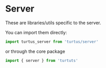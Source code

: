 # Server

These are libraries/utils specific to the server.

You can import them directly:

```js
import turtus_server from 'turtus/server'
```

or through the core package
```js
import { server } from 'turtuts'
```